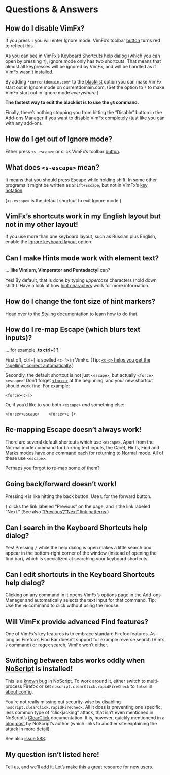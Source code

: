<!--
This is part of the VimFx documentation.
Copyright Simon Lydell 2015, 2016.
See the file README.md for copying conditions.
-->

# Questions & Answers

## How do I disable VimFx?

If you press `i` you will enter Ignore mode. VimFx’s toolbar [button] turns red
to reflect this.

As you can see in VimFx’s Keyboard Shortcuts help dialog (which you can open by
pressing `?`), Ignore mode only has two shortcuts. That means that almost all
keypresses will be ignored by VimFx, and will be handled as if VimFx wasn’t
installed.

By adding `*currentdomain.com*` to the [blacklist] option you can make VimFx
start out in Ignore mode on currentdomain.com. (Set the option to `*` to make
VimFx start out in Ignore mode _everywhere._)

**The fastest way to edit the blacklist is to use the `gB` command.**

Finally, there’s nothing stopping you from hitting the “Disable” button in the
Add-ons Manager if you want to disable VimFx completely (just like you can with
any add-on).

[button]: button.md
[blacklist]: options.md#blacklist

## How do I get out of Ignore mode?

Either press `<s-escape>` or click VimFx’s toolbar [button].

[button]: button.md

## What does `<s-escape>` mean?

It means that you should press Escape while holding shift. In some other
programs it might be written as `Shift+Escape`, but not in VimFx’s [key
notation].

(`<s-escape>` is the default shortcut to exit Ignore mode.)

[key notation]: shortcuts.md#key-notation

## VimFx’s shortcuts work in my English layout but not in my other layout!

If you use more than one keyboard layout, such as Russian plus English, enable
the [Ignore keyboard layout] option.

[Ignore keyboard layout]: options.md#ignore-keyboard-layout

## Can I make Hints mode work with element text?

… **like Vimium, Vimperator and Pentadactyl** can?

Yes! By default, that is done by typing _uppercase_ characters (hold down
shift!). Have a look at how [hint characters] work for more information.

[hint characters]: options.md#hint-characters

## How do I change the font size of hint markers?

Head over to the [Styling] documentation to learn how to do that.

[Styling]: styling.md

## How do I re-map Escape (which blurs text inputs)?

… for example, **to ctrl+[ ?**

First off, ctrl+[ is spelled `<c-[>` in VimFx. (Tip: [`<c-q>` helps you get the
“spelling” correct automatically][helper-shortcuts].)

Secondly, the default shortcut is not just `<escape>`, but actually
`<force><escape>`! Don’t forget [`<force>`] at the beginning, and your new
shortcut should work fine. For example:

    <force><c-[>

Or, if you’d like to you both `<escape>` _and_ something else:

    <force><escape>    <force><c-[>

[`<force>`]: shortcuts.md#force

## Re-mapping Escape doesn’t always work!

There are several default shortcuts which use `<escape>`. Apart from the Normal
mode command for blurring text inputs, the Caret, Hints, Find and Marks modes
have one command each for returning to Normal mode. All of these use `<escape>`.

Perhaps you forgot to re-map some of them?

## Going back/forward doesn’t work!

Pressing `H` is like hitting the back button. Use `L` for the forward button.

`[` clicks the link labeled “Previous” on the page, and `]` the link labeled
“Next.” (See also [“Previous”/“Next” link patterns].)

[helper-shortcuts]: shortcuts.md#helper-keyboard-shortcuts
[“Previous”/“Next” link patterns]: options.md#previousnext-link-patterns

## Can I search in the Keyboard Shortcuts help dialog?

Yes! Pressing `/` while the help dialog is open makes a little search box appear
in the bottom-right corner of the window (instead of opening the find bar),
which is specialized at searching your keyboard shortcuts.

## Can I edit shortcuts in the Keyboard Shortcuts help dialog?

Clicking on any command in it opens VimFx’s options page in the Add-ons Manager
and automatically selects the text input for that command. Tip: Use the `eb`
command to click without using the mouse.

## Will VimFx provide advanced Find features?

One of VimFx’s key features is to embrace standard Firefox features. As long as
Firefox’s Find Bar doesn’t support for example reverse search (Vim’s `?`
command) or regex search, VimFx won’t either.

## Switching between tabs works oddly when [NoScript] is installed!

This is a [known bug][noscript-bug] in NoScript. To work around it, either
switch to multi-process Firefox or set `noscript.clearClick.rapidFireCheck` to
`false` in [about:config].

You’re not really missing out security-wise by disabling
`noscript.clearClick.rapidFireCheck`. All it does is preventing one specific,
less common type of “clickjacking” attack, that isn’t even mentioned in
NoScript’s [ClearClick] documentation. It is, however, quickly mentionend in a
[blog post][hackademix-clickjacking] by NoScript’s author (which links to
another site explaining the attack in more detail).

See also [issue 588].

[NoScript]: https://noscript.net/
[noscript-bug]: https://forums.informaction.com/viewtopic.php?f=10&t=21597
[about:config]: http://kb.mozillazine.org/About:config
[ClearClick]: https://noscript.net/faq/#clearclick
[hackademix-clickjacking]: https://hackademix.net/2011/07/11/fancy-clickjacking-tougher-noscript/
[issue 588]: https://github.com/akhodakivskiy/VimFx/issues/588

## My question isn’t listed here!

Tell us, and we’ll add it. Let’s make this a great resource for new users.
